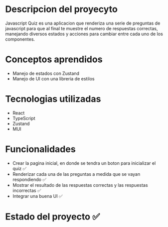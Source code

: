 # Descripcion del proyecyto
Javascript Quiz es una aplicacion que renderiza una serie de preguntas de javascript para que al final te muestre el numero de respuestas correctas, manejando diversos estados y acciones para cambiar entre cada uno de los componentes.

# Conceptos aprendidos
- Manejo de estados con Zustand
- Manejo de UI con una libreria de estilos

# Tecnologias utilizadas
- React
- TypeScript
- Zustand
- MUI

# Funcionalidades
- Crear la pagina inicial, en donde se tendra un boton para inicializar el quiz ✅
- Renderizar cada una de las preguntas a medida que se vayan respondiendo ✅
- Mostrar el resultado de las respuestas correctas y las respuestas incorrectas ✅
- Integrar una buena UI ✅

# Estado del proyecto ✅
